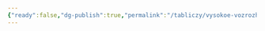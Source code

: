 ```yaml
---
{"ready":false,"dg-publish":true,"permalink":"/tabliczy/vysokoe-vozrozhdenie/madonna-s-mladenczem-i-svyatym/","dgPassFrontmatter":true}
---
```



